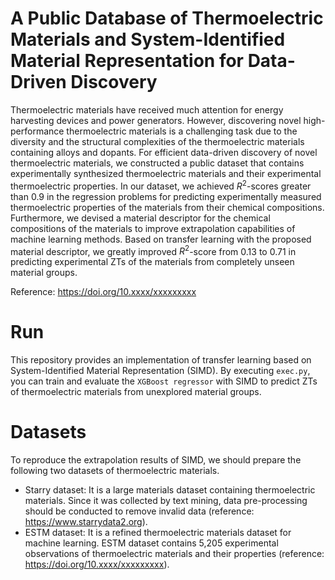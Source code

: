 # A Public Database of Thermoelectric Materials and System-Identified Material Representation for Data-Driven Discovery
Thermoelectric materials have received much attention for energy harvesting devices and power generators. However, discovering novel high-performance thermoelectric materials is a challenging task due to the diversity and the structural complexities of the thermoelectric materials containing alloys and dopants. For efficient data-driven discovery of novel thermoelectric materials, we constructed a public dataset that contains experimentally synthesized thermoelectric materials and their experimental thermoelectric properties. In our dataset, we achieved $R^2$-scores greater than 0.9 in the regression problems for predicting experimentally measured thermoelectric properties of the materials from their chemical compositions. Furthermore, we devised a material descriptor for the chemical compositions of the materials to improve extrapolation capabilities of machine learning methods. Based on transfer learning with the proposed material descriptor, we greatly improved $R^2$-score from 0.13 to 0.71 in predicting experimental ZTs of the materials from completely unseen material groups.

Reference: https://doi.org/10.xxxx/xxxxxxxxx

# Run
This repository provides an implementation of transfer learning based on System-Identified Material Representation (SIMD). By executing ``exec.py``, you can train and evaluate the ``XGBoost regressor`` with SIMD to predict ZTs of thermoelectric materials from unexplored material groups.


# Datasets
To reproduce the extrapolation results of SIMD, we should prepare the following two datasets of thermoelectric materials.
- Starry dataset: It is a large materials dataset containing thermoelectric materials. Since it was collected by text mining, data pre-processing should be conducted to remove invalid data (reference: https://www.starrydata2.org).
- ESTM dataset: It is a refined thermoelectric materials dataset for machine learning. ESTM dataset contains 5,205 experimental observations of thermoelectric materials and their properties (reference: https://doi.org/10.xxxx/xxxxxxxxx).
